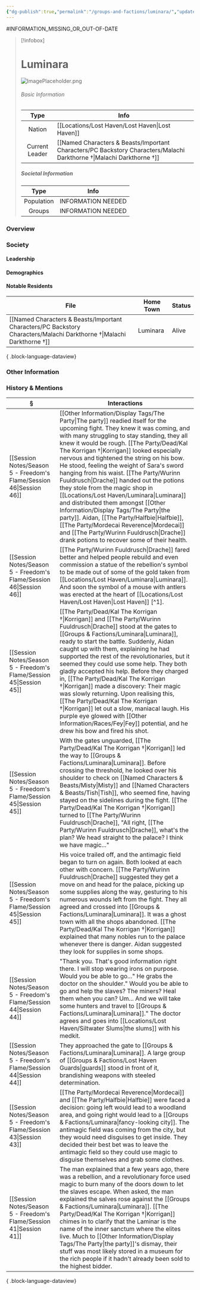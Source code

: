 ```yaml
---
{"dg-publish":true,"permalink":"/groups-and-factions/luminara/","updated":"2025-08-30T12:59:15.055+01:00"}
---
```


#INFORMATION_MISSING_OR_OUT-OF-DATE 
> [!infobox]
> 
> # Luminara
> ![ImagePlaceholder.png](/img/user/Admin/Attachments/ImagePlaceholder.png)
> ###### Basic Information
> 
>  Type | Info |
> :----: | --- |
> Nation | [[Locations/Lost Haven/Lost Haven\|Lost Haven]] |
>  Current Leader | [[Named Characters & Beasts/Important Characters/PC Backstory Characters/Malachi Darkthorne †\|Malachi Darkthorne †]] |
>  ##### Societal Information
>  Type | Info |
> :----: | --- |
> Population | INFORMATION NEEDED |
> Groups | INFORMATION NEEDED |

### Overview

### Society
#### Leadership

#### Demographics

#### Notable Residents
| File                                                                                                                     | Home Town | Status |
| ------------------------------------------------------------------------------------------------------------------------ | --------- | ------ |
| [[Named Characters & Beasts/Important Characters/PC Backstory Characters/Malachi Darkthorne †\|Malachi Darkthorne †]] | Luminara  | Alive  |

{ .block-language-dataview}

### Other Information

### History & Mentions
| §                                                                      | Interactions                                                                                                                                                                                                                                                                                                                                                                                                                                                                                                                                                                                                                                        |
| ---------------------------------------------------------------------- | --------------------------------------------------------------------------------------------------------------------------------------------------------------------------------------------------------------------------------------------------------------------------------------------------------------------------------------------------------------------------------------------------------------------------------------------------------------------------------------------------------------------------------------------------------------------------------------------------------------------------------------------------- |
| [[Session Notes/Season 5 - Freedom's Flame/Session 46\|Session 46]] | [[Other Information/Display Tags/The Party\|The party]] readied itself for the upcoming fight. They knew it was coming, and with many struggling to stay standing, they all knew it would be rough. [[The Party/Dead/Kal The Korrigan †\|Korrigan]] looked especially nervous and tightened the string on his bow. He stood, feeling the weight of Sara's sword hanging from his waist. [[The Party/Wurinn Fuuldrusch\|Drache]] handed out the potions they stole from the magic shop in [[Locations/Lost Haven/Luminara\|Luminara]] and distributed them amongst [[Other Information/Display Tags/The Party\|the party]]. Aidan, [[The Party/Halfbie\|Halfbie]], [[The Party/Mordecai Reverence\|Mordecai]] and [[The Party/Wurinn Fuuldrusch\|Drache]] drank potions to recover some of their health. |
| [[Session Notes/Season 5 - Freedom's Flame/Session 46\|Session 46]] | [[The Party/Wurinn Fuuldrusch\|Drache]] fared better and helped people rebuild and even commission a statue of the rebellion's symbol to be made out of some of the gold taken from [[Locations/Lost Haven/Luminara\|Luminara]]. And soon the symbol of a mouse with antlers was erected at the heart of [[Locations/Lost Haven/Lost Haven\|Lost Haven]] [^1].                                                                                                                                                                                                                                                                                                                                 |
| [[Session Notes/Season 5 - Freedom's Flame/Session 45\|Session 45]] | [[The Party/Dead/Kal The Korrigan †\|Korrigan]] and [[The Party/Wurinn Fuuldrusch\|Drache]] stood at the gates to [[Groups & Factions/Luminara\|Luminara]], ready to start the battle. Suddenly, Aidan caught up with them, explaining he had supported the rest of the revolutionaries, but it seemed they could use some help. They both gladly accepted his help. Before they charged in, [[The Party/Dead/Kal The Korrigan †\|Korrigan]] made a discovery: Their magic was slowly returning. Upon realising this, [[The Party/Dead/Kal The Korrigan †\|Korrigan]] let out a slow, maniacal laugh. His purple eye glowed with [[Other Information/Races/Fey\|Fey]] potential, and he drew his bow and fired his shot.                                            |
| [[Session Notes/Season 5 - Freedom's Flame/Session 45\|Session 45]] | With the gates unguarded, [[The Party/Dead/Kal The Korrigan †\|Korrigan]] led the way to [[Groups & Factions/Luminara\|Luminara]]. Before crossing the threshold, he looked over his shoulder to check on [[Named Characters & Beasts/Misty\|Misty]] and [[Named Characters & Beasts/Tish\|Tish]], who seemed fine, having stayed on the sidelines during the fight. [[The Party/Dead/Kal The Korrigan †\|Korrigan]] turned to [[The Party/Wurinn Fuuldrusch\|Drache]], "All right, [[The Party/Wurinn Fuuldrusch\|Drache]], what's the plan? We head straight to the palace? I think we have magic..."                                                                                                                                                                                            |
| [[Session Notes/Season 5 - Freedom's Flame/Session 45\|Session 45]] | His voice trailed off, and the antimagic field began to turn on again. Both looked at each other with concern. [[The Party/Wurinn Fuuldrusch\|Drache]] suggested they get a move on and head for the palace, picking up some supplies along the way, gesturing to his numerous wounds left from the fight. They all agreed and crossed into [[Groups & Factions/Luminara\|Luminara]]. It was a ghost town with all the shops abandoned. [[The Party/Dead/Kal The Korrigan †\|Korrigan]] explained that many nobles run to the palace whenever there is danger. Aidan suggested they look for supplies in some shops.                                                                                     |
| [[Session Notes/Season 5 - Freedom's Flame/Session 44\|Session 44]] | "Thank you. That's good information right there. I will stop wearing irons on purpose. Would you be able to go..." He grabs the doctor on the shoulder." Would you be able to go and help the slaves? The miners? Heal them when you can? Um... And we will take some hunters and travel to [[Groups & Factions/Luminara\|Luminara]]." The doctor agrees and goes into [[Locations/Lost Haven/Siltwater Slums\|the slums]] with his medkit.                                                                                                                                                                                                                                                          |
| [[Session Notes/Season 5 - Freedom's Flame/Session 44\|Session 44]] | They approached the gate to [[Groups & Factions/Luminara\|Luminara]]. A large group of [[Groups & Factions/Lost Haven Guards\|guards]] stood in front of it, brandishing weapons with steeled determination.                                                                                                                                                                                                                                                                                                                                                                                                                                                                                      |
| [[Session Notes/Season 5 - Freedom's Flame/Session 43\|Session 43]] | [[The Party/Mordecai Reverence\|Mordecai]] and [[The Party/Halfbie\|Halfbie]] were faced a decision: going left would lead to a woodland area, and going right would lead to a [[Groups & Factions/Luminara\|fancy-looking city]]. The antimagic field was coming from the city, but they would need disguises to get inside. They decided their best bet was to leave the antimagic field so they could use magic to disguise themselves and grab some clothes.                                                                                                                                                                                                                                   |
| [[Session Notes/Season 5 - Freedom's Flame/Session 41\|Session 41]] | The man explained that a few years ago, there was a rebellion, and a revolutionary force used magic to burn many of the doors down to let the slaves escape. When asked, the man explained the salves rose against the [[Groups & Factions/Luminara\|Luminara]]. [[The Party/Dead/Kal The Korrigan †\|Korrigan]] chimes in to clarify that the Laminar is the name of the inner sanctum where the elites live. Much to [[Other Information/Display Tags/The Party\|the party]]'s dismay, their stuff was most likely stored in a museum for the rich people if it hadn't already been sold to the highest bidder.                                                                                                                        |

{ .block-language-dataview}
